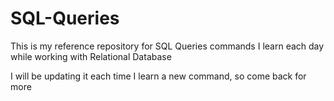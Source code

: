 # SQL-Queries
This is my reference repository for SQL Queries commands I learn each day while working with Relational Database

I will be updating it each time I learn a new command, so come back for more 

